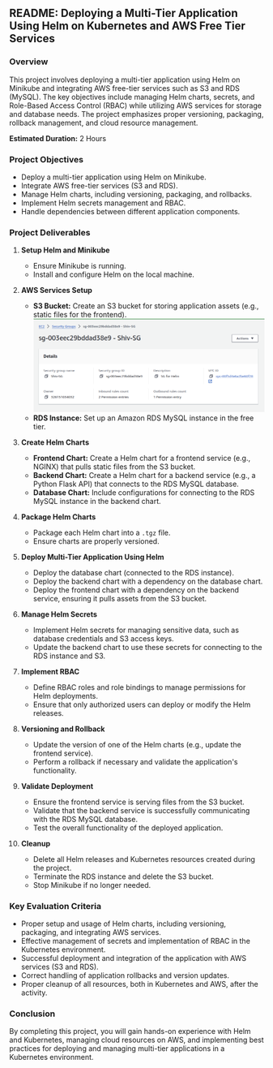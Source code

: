## README: Deploying a Multi-Tier Application Using Helm on Kubernetes and AWS Free Tier Services

### Overview

This project involves deploying a multi-tier application using Helm on Minikube and integrating AWS free-tier services such as S3 and RDS (MySQL). The key objectives include managing Helm charts, secrets, and Role-Based Access Control (RBAC) while utilizing AWS services for storage and database needs. The project emphasizes proper versioning, packaging, rollback management, and cloud resource management.

**Estimated Duration:** 2 Hours

### Project Objectives

- Deploy a multi-tier application using Helm on Minikube.
- Integrate AWS free-tier services (S3 and RDS).
- Manage Helm charts, including versioning, packaging, and rollbacks.
- Implement Helm secrets management and RBAC.
- Handle dependencies between different application components.

### Project Deliverables

1. **Setup Helm and Minikube**
   - Ensure Minikube is running.
   - Install and configure Helm on the local machine.

2. **AWS Services Setup**
   - **S3 Bucket:** Create an S3 bucket for storing application assets (e.g., static files for the frontend).
   ![alt text](image.png)
   - **RDS Instance:** Set up an Amazon RDS MySQL instance in the free tier.

3. **Create Helm Charts**
   - **Frontend Chart:** Create a Helm chart for a frontend service (e.g., NGINX) that pulls static files from the S3 bucket.
   - **Backend Chart:** Create a Helm chart for a backend service (e.g., a Python Flask API) that connects to the RDS MySQL database.
   - **Database Chart:** Include configurations for connecting to the RDS MySQL instance in the backend chart.

4. **Package Helm Charts**
   - Package each Helm chart into a `.tgz` file.
   - Ensure charts are properly versioned.

5. **Deploy Multi-Tier Application Using Helm**
   - Deploy the database chart (connected to the RDS instance).
   - Deploy the backend chart with a dependency on the database chart.
   - Deploy the frontend chart with a dependency on the backend service, ensuring it pulls assets from the S3 bucket.

6. **Manage Helm Secrets**
   - Implement Helm secrets for managing sensitive data, such as database credentials and S3 access keys.
   - Update the backend chart to use these secrets for connecting to the RDS instance and S3.

7. **Implement RBAC**
   - Define RBAC roles and role bindings to manage permissions for Helm deployments.
   - Ensure that only authorized users can deploy or modify the Helm releases.

8. **Versioning and Rollback**
   - Update the version of one of the Helm charts (e.g., update the frontend service).
   - Perform a rollback if necessary and validate the application's functionality.

9. **Validate Deployment**
   - Ensure the frontend service is serving files from the S3 bucket.
   - Validate that the backend service is successfully communicating with the RDS MySQL database.
   - Test the overall functionality of the deployed application.

10. **Cleanup**
    - Delete all Helm releases and Kubernetes resources created during the project.
    - Terminate the RDS instance and delete the S3 bucket.
    - Stop Minikube if no longer needed.

### Key Evaluation Criteria

- Proper setup and usage of Helm charts, including versioning, packaging, and integrating AWS services.
- Effective management of secrets and implementation of RBAC in the Kubernetes environment.
- Successful deployment and integration of the application with AWS services (S3 and RDS).
- Correct handling of application rollbacks and version updates.
- Proper cleanup of all resources, both in Kubernetes and AWS, after the activity.

### Conclusion

By completing this project, you will gain hands-on experience with Helm and Kubernetes, managing cloud resources on AWS, and implementing best practices for deploying and managing multi-tier applications in a Kubernetes environment.